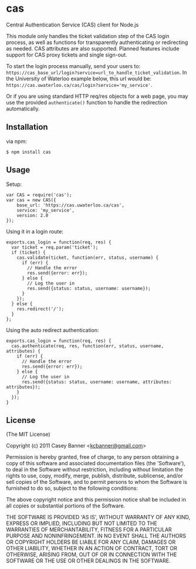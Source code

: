 
# cas

  Central Authentication Service (CAS) client for Node.js

  This module only handles the ticket validation step of the CAS login process, as well as functions for transparently authenticating or redirecting as needed. CAS attributes are also supported. Planned features include support for CAS proxy tickets and single sign-out.

  To start the login process manually, send your users to: `https://cas_base_url/login?service=url_to_handle_ticket_validation`. In the University of Waterloo example below, this url would be: `https://cas.uwaterloo.ca/cas/login?service='my_service'`.
  
  Or if you are using standard HTTP req/res objects for a web page, you may use the provided `authenticate()` function to handle the redirection automatically.

## Installation

via npm:

    $ npm install cas

## Usage

Setup:

    var CAS = require('cas');
    var cas = new CAS({
        base_url: 'https://cas.uwaterloo.ca/cas', 
        service: 'my_service',
        version: 2.0
    });

Using it in a login route:

    exports.cas_login = function(req, res) {
      var ticket = req.param('ticket');
      if (ticket) {
        cas.validate(ticket, function(err, status, username) {
          if (err) {
            // Handle the error
            res.send({error: err});
          } else {
            // Log the user in
            res.send({status: status, username: username});
          }
        });
      } else {
        res.redirect('/');
      }
    };

Using the auto redirect authentication:

    exports.cas_login = function(req, res) {
      cas.authenticate(req, res, function(err, status, username, attributes) {
        if (err) {
          // Handle the error
          res.send({error: err});
        } else {
          // Log the user in
          res.send({status: status, username: username, attributes: attributes});
        }
      });    
    }

## License 

(The MIT License)

Copyright (c) 2011 Casey Banner &lt;kcbanner@gmail.com&gt;

Permission is hereby granted, free of charge, to any person obtaining
a copy of this software and associated documentation files (the
'Software'), to deal in the Software without restriction, including
without limitation the rights to use, copy, modify, merge, publish,
distribute, sublicense, and/or sell copies of the Software, and to
permit persons to whom the Software is furnished to do so, subject to
the following conditions:

The above copyright notice and this permission notice shall be
included in all copies or substantial portions of the Software.

THE SOFTWARE IS PROVIDED 'AS IS', WITHOUT WARRANTY OF ANY KIND,
EXPRESS OR IMPLIED, INCLUDING BUT NOT LIMITED TO THE WARRANTIES OF
MERCHANTABILITY, FITNESS FOR A PARTICULAR PURPOSE AND NONINFRINGEMENT.
IN NO EVENT SHALL THE AUTHORS OR COPYRIGHT HOLDERS BE LIABLE FOR ANY
CLAIM, DAMAGES OR OTHER LIABILITY, WHETHER IN AN ACTION OF CONTRACT,
TORT OR OTHERWISE, ARISING FROM, OUT OF OR IN CONNECTION WITH THE
SOFTWARE OR THE USE OR OTHER DEALINGS IN THE SOFTWARE.